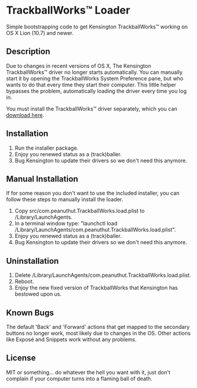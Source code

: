 # TrackballWorks™ Loader

Simple bootstrapping code to get Kensington TrackballWorks™ working on OS X Lion (10.7) and newer.


## Description

Due to changes in recent versions of OS X, The Kensington TrackballWorks™ driver no longer starts automatically. You can manually start it by opening the TrackballWorks System Preference pane, but who wants to do that every time they start their computer. This little helper bypasses the problem, automatically loading the driver every time you log in.

You must install the TrackballWorks™ driver separately, which you can [download here](http://www.kensington.com/kensington/ce/ca/s/1517/trackballworks%E2%84%A2-software-download.aspx).


## Installation

1. Run the installer package.
2. Enjoy you renewed status as a (track)baller.
3. Bug Kensington to update their drivers so we don't need this anymore.


## Manual Installation

If for some reason you don't want to use the included installer, you can follow these steps to manually install the loader.

1. Copy src/com.peanuthut.TrackballWorks.load.plist to /Library/LaunchAgents.
2. In a terminal window type: "launchctl load /Library/LaunchAgents/com.peanuthut.TrackballWorks.load.plist".
3. Enjoy you renewed status as a (track)baller.
4. Bug Kensington to update their drivers so we don't need this anymore.


## Uninstallation

1. Delete /Library/LaunchAgents/com.peanuthut.TrackballWorks.load.plist.
2. Reboot.
3. Enjoy the new fixed version of TrackballWorks that Kensington has bestowed upon us.


## Known Bugs

The default 'Back' and 'Forward' actions that get mapped to the secondary buttons no longer work, most likely due to changes in the OS. Other actions like Exposé and Snippets work without any problems.


## License

MIT or something... do whatever the hell you want with it, just don't complain if your computer turns into a flaming ball of death.

